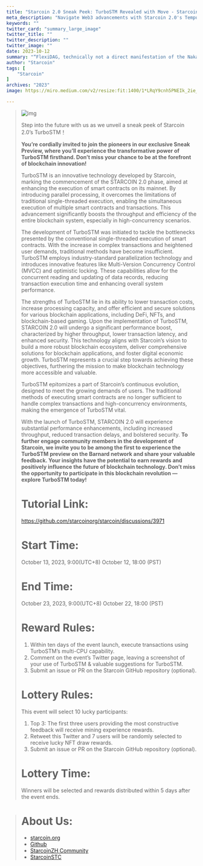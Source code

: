 ```yaml
---
title: "Starcoin 2.0 Sneak Peek: TurboSTM Revealed with Move - Starcoin"
meta_description: "Navigate Web3 advancements with Starcoin 2.0's Tempus with Move, setting a new wave for Move blockchain technology."
keywords: ""
twitter_card: "summary_large_image"
twitter_title: ""
twitter_description: ""
twitter_image: ""
date: 2023-10-12
summary: "“FlexiDAG, technically not a direct manifestation of the Nakamoto consensus, serves as an intriguing expansion that pushes the..."
author: "Starcoin"
tags: [
    "Starcoin"
]
archives: "2023"
image: https://miro.medium.com/v2/resize:fit:1400/1*LRqY9cnh5PNEIk_2ie_fBA.jpeg

---
```


> ![img](https://miro.medium.com/v2/resize:fit:1400/1*LRqY9cnh5PNEIk_2ie_fBA.jpeg)
>
> Step into the future with us as we unveil a sneak peek of Starcoin 2.0’s TurboSTM！
>
> **You’re cordially invited to join the pioneers in our exclusive Sneak Preview, where you’ll experience the transformative power of TurboSTM firsthand. Don’t miss your chance to be at the forefront of blockchain innovation!**
>
> TurboSTM is an innovative technology developed by Starcoin, marking the commencement of the STARCOIN 2.0 phase, aimed at enhancing the execution of smart contracts on its mainnet. By introducing parallel processing, it overcomes the limitations of traditional single-threaded execution, enabling the simultaneous execution of multiple smart contracts and transactions. This advancement significantly boosts the throughput and efficiency of the entire blockchain system, especially in high-concurrency scenarios.
>
> The development of TurboSTM was initiated to tackle the bottlenecks presented by the conventional single-threaded execution of smart contracts. With the increase in complex transactions and heightened user demands, traditional methods have become insufficient. TurboSTM employs industry-standard parallelization technology and introduces innovative features like Multi-Version Concurrency Control (MVCC) and optimistic locking. These capabilities allow for the concurrent reading and updating of data records, reducing transaction execution time and enhancing overall system performance.
>
> The strengths of TurboSTM lie in its ability to lower transaction costs, increase processing capacity, and offer efficient and secure solutions for various blockchain applications, including DeFi, NFTs, and blockchain-based gaming. Upon the implementation of TurboSTM, STARCOIN 2.0 will undergo a significant performance boost, characterized by higher throughput, lower transaction latency, and enhanced security. This technology aligns with Starcoin’s vision to build a more robust blockchain ecosystem, deliver comprehensive solutions for blockchain applications, and foster digital economic growth. TurboSTM represents a crucial step towards achieving these objectives, furthering the mission to make blockchain technology more accessible and valuable.
>
> TurboSTM epitomizes a part of Starcoin’s continuous evolution, designed to meet the growing demands of users. The traditional methods of executing smart contracts are no longer sufficient to handle complex transactions and high-concurrency environments, making the emergence of TurboSTM vital.
>
> With the launch of TurboSTM, STARCOIN 2.0 will experience substantial performance enhancements, including increased throughput, reduced transaction delays, and bolstered security. **To further engage community members in the development of Starcoin, we invite you to be among the first to experience the TurboSTM preview on the Barnard network and share your valuable feedback. Your insights have the potential to earn rewards and positively influence the future of blockchain technology. Don’t miss the opportunity to participate in this blockchain revolution — explore TurboSTM today!**
>
> # Tutorial Link:
>
> https://github.com/starcoinorg/starcoin/discussions/3971
>
> # Start Time:
>
> October 13, 2023, 9:00(UTC+8) October 12, 18:00 (PST)
>
> # End Time:
>
> October 23, 2023, 9:00(UTC+8) October 22, 18:00 (PST)
>
> # Reward Rules:
>
> 1. Within ten days of the event launch, execute transactions using TurboSTM’s multi-CPU capability.
> 2. Comment on the event’s Twitter page, leaving a screenshot of your use of TurboSTM & valuable suggestions for TurboSTM.
> 3. Submit an issue or PR on the Starcoin GitHub repository (optional).
>
> # Lottery Rules:
>
> This event will select 10 lucky participants:
>
> 1. Top 3: The first three users providing the most constructive feedback will receive mining experience rewards.
> 2. Retweet this Twitter and 7 users will be randomly selected to receive lucky NFT draw rewards.
> 3. Submit an issue or PR on the Starcoin GitHub repository (optional).
>
> # Lottery Time:
>
> Winners will be selected and rewards distributed within 5 days after the event ends.

> # About Us:
>
> - [starcoin.org](https://starcoin.org/)
> - [Github](https://github.com/starcoinorg/starcoin)
> - [StarcoinZH Community](https://t.me/StarcoinZH)
> - [StarcoinSTC](https://t.me/Starcoin_STC)